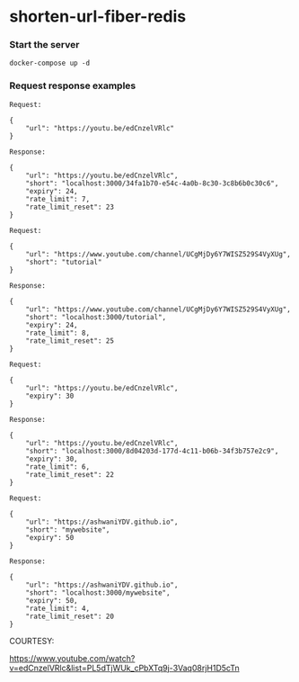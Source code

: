 # shorten-url-fiber-redis


### Start the server

`docker-compose up -d`

### Request response examples

```
Request:

{
    "url": "https://youtu.be/edCnzelVRlc"
}

Response:

{
    "url": "https://youtu.be/edCnzelVRlc",
    "short": "localhost:3000/34fa1b70-e54c-4a0b-8c30-3c8b6b0c30c6",
    "expiry": 24,
    "rate_limit": 7,
    "rate_limit_reset": 23
}
```

```
Request:

{
    "url": "https://www.youtube.com/channel/UCgMjDy6Y7WISZ529S4VyXUg",
    "short": "tutorial"
}

Response:

{
    "url": "https://www.youtube.com/channel/UCgMjDy6Y7WISZ529S4VyXUg",
    "short": "localhost:3000/tutorial",
    "expiry": 24,
    "rate_limit": 8,
    "rate_limit_reset": 25
}
```

```
Request:

{
    "url": "https://youtu.be/edCnzelVRlc",
    "expiry": 30
}

Response:

{
    "url": "https://youtu.be/edCnzelVRlc",
    "short": "localhost:3000/8d04203d-177d-4c11-b06b-34f3b757e2c9",
    "expiry": 30,
    "rate_limit": 6,
    "rate_limit_reset": 22
}
```

```
Request:

{
    "url": "https://ashwaniYDV.github.io",
    "short": "mywebsite",
    "expiry": 50
}

Response:

{
    "url": "https://ashwaniYDV.github.io",
    "short": "localhost:3000/mywebsite",
    "expiry": 50,
    "rate_limit": 4,
    "rate_limit_reset": 20
}
```


COURTESY:

https://www.youtube.com/watch?v=edCnzelVRlc&list=PL5dTjWUk_cPbXTq9j-3Vaq08rjH1D5cTn